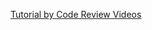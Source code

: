 [Tutorial by Code Review Videos](https://www.youtube.com/playlist?list=PL1sZ2OJpPmWZL0iwsy5ekCMHQ-lx7zysD)
